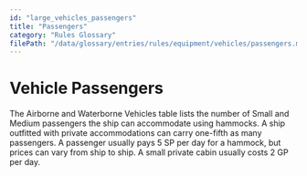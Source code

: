 ```yaml
---
id: "large_vehicles_passengers"
title: "Passengers"
category: "Rules Glossary"
filePath: "/data/glossary/entries/rules/equipment/vehicles/passengers.md"
---
```

# Vehicle Passengers
The Airborne and Waterborne Vehicles table lists the number of Small and Medium passengers the ship can accommodate using hammocks. A ship outfitted with private accommodations can carry one-fifth as many passengers. A passenger usually pays 5 SP per day for a hammock, but prices can vary from ship to ship. A small private cabin usually costs 2 GP per day.